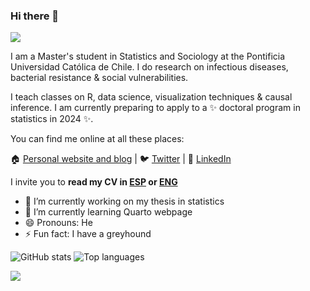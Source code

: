 ### Hi there 👋


![](https://komarev.com/ghpvc/?username=JDConejeros&style=flat-square&theme=tokyonight)

I am a Master's student in Statistics and Sociology at the Pontificia Universidad Católica de Chile. I do research on infectious diseases, bacterial resistance & social vulnerabilities. 

I teach classes on R, data science, visualization techniques & causal inference. I am currently preparing to apply to a ✨ doctoral program in statistics in 2024 ✨. 

You can find me online at all these places:

🏠 [Personal website and blog](https://jd-conejeros.com/) | 🐦 [Twitter](https://twitter.com/Jose_Conejeros) | 💼 [LinkedIn](https://www.linkedin.com/in/joseconejerosp/)

I invite you to **read my CV in [ESP](https://jd-conejeros.com/CV/CV_Spanish_acad.pdf) or [ENG](https://jd-conejeros.com/CV/CV_English_acad.pdf)**

- 🔭 I’m currently working on my thesis in statistics
- 🌱 I’m currently learning Quarto webpage
- 😄 Pronouns: He
- ⚡ Fun fact: I have a greyhound

![GitHub stats](https://github-readme-stats.vercel.app/api?username=JDConejeros&show_icons=true&theme=tokyonight)
![Top languages](https://github-readme-stats.vercel.app/api/top-langs/?username=JDConejeros&layout=compact&langs_count=10&theme=tokyonight)

![](http://github-profile-summary-cards.vercel.app/api/cards/profile-details?username=JDConejeros&theme=tokyonight) 
<!---![](http://github-profile-summary-cards.vercel.app/api/cards/productive-time?username=JDConejeros&theme=tokyonight&utcOffset=8)
#![](http://github-profile-summary-cards.vercel.app/api/cards/most-commit-language?username=JDConejeros&theme=tokyonight) -->




